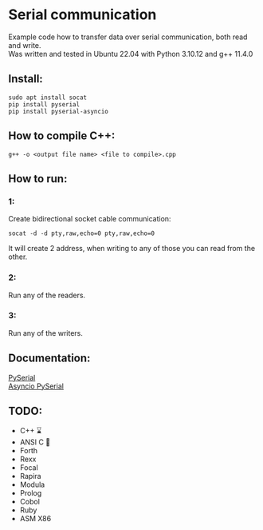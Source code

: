# Serial communication

Example code how to transfer data over serial communication, both read and write.<br>
Was written and tested in Ubuntu 22.04 with Python 3.10.12 and g++ 11.4.0

## Install:
```shell
sudo apt install socat
pip install pyserial
pip install pyserial-asyncio
```

## How to compile C++:
```shell
g++ -o <output file name> <file to compile>.cpp
```

## How to run:
### 1:
Create bidirectional socket cable communication:
```shell
socat -d -d pty,raw,echo=0 pty,raw,echo=0
```
It will create 2 address, when writing to any of those you can read from the other.

### 2:
Run any of the readers.

### 3:
Run any of the writers.

## Documentation:
<a href="https://pyserial.readthedocs.io/en/latest/#">PySerial</a><br>
<a href="https://pyserial-asyncio.readthedocs.io/en/latest/index.html">Asyncio PySerial</a>

## TODO:
<ul>
    <li>C++ ⌛</li>
    <li>ANSI C 🎯</li>
    <li>Forth</li>
    <li>Rexx</li>
    <li>Focal</li>
    <li>Rapira</li>
    <li>Modula</li>
    <li>Prolog</li>
    <li>Cobol</li>
    <li>Ruby</li>
    <li>ASM X86</li>
</ul>
